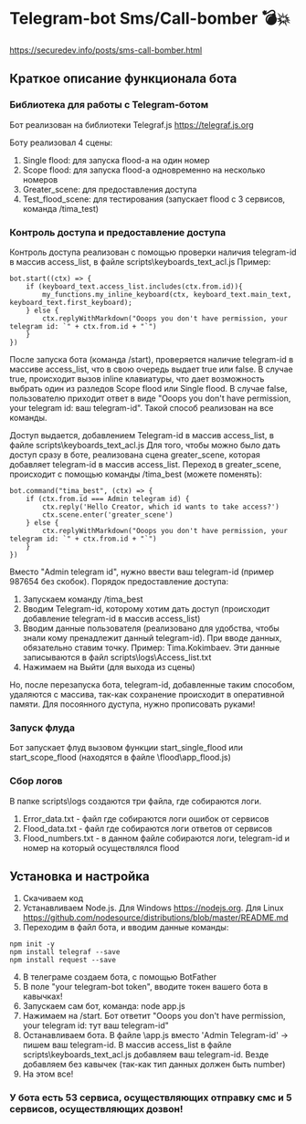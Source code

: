# Telegram-bot Sms/Call-bomber 💣💥
https://securedev.info/posts/sms-call-bomber.html

## Краткое описание функционала бота
### Библиотека для работы с Telegram-ботом
Бот реализован на библиотеки Telegraf.js https://telegraf.js.org

Боту реализовал 4 сцены:
1. Single flood: для запуска flood-a на один номер
2. Scope flood: для запуска flood-a одновременно на несколько номеров
3. Greater_scene: для предоставления доступа
4. Test_flood_scene: для тестирования (запускает flood с 3 сервисов, команда /tima_test)

### Контроль доступа и предоставление доступа
Контроль доступа реализован с помощью проверки наличия telegram-id в массив access_list, в файле scripts\keyboards_text_acl.js 
Пример:
```
bot.start((ctx) => {
	if (keyboard_text.access_list.includes(ctx.from.id)){
		my_functions.my_inline_keyboard(ctx, keyboard_text.main_text, keyboard_text.first_keyboard);
	} else {
		ctx.replyWithMarkdown("Ooops you don't have permission, your telegram id: `" + ctx.from.id + "`")
	}
})
```
После запуска бота (команда /start), проверяется наличие telegram-id в массиве access_list, что в свою очередь выдает true или false. В случае true, происходит вызов inline клавиатуры, что дает возможность выбрать один из разледов Scope flood или Single flood. В случае false, пользователю приходит ответ в виде "Ooops you don't have permission, your telegram id: ваш telegram-id". Такой способ реализован на все команды.

Доступ выдается, добавлением Telegram-id в массив access_list, в файле scripts\keyboards_text_acl.js
Для того, чтобы можно было дать доступ сразу в боте, реализована сцена greater_scene, которая добавляет telegram-id в массив access_list.
Переход в greater_scene, происходит с помощью команды /tima_best (можете поменять):
```
bot.command("tima_best", (ctx) => {
	if (ctx.from.id === Admin telegram id) {
		ctx.reply('Hello Creator, which id wants to take access?')
		ctx.scene.enter('greater_scene')
	} else {
		ctx.replyWithMarkdown("Ooops you don't have permission, your telegram id: `" + ctx.from.id + "`")
	}
})
```
Вместо "Admin telegram id", нужно ввести ваш telegram-id (пример 987654 без скобок).
Порядок предоставление доступа:
1. Запускаем команду /tima_best
2. Вводим Telegram-id, которому хотим дать доступ (происходит добавление telegram-id в массив access_list)
3. Вводим данные пользователя (реализовано для удобства, чтобы знали кому пренадлежит данный telegram-id). При вводе данных, обязательно ставим точку. Пример: Tima.Kokimbaev. Эти данные записываются в файл scripts\logs\Access_list.txt
4. Нажимаем на Выйти (для выхода из сцены)

Но, после перезапуска бота, telegram-id, добавленные таким способом, удаляются с массива, так-как сохранение происходит в оперативной памяти. Для посоянного дуступа, нужно прописовать руками!

### Запуск флуда
Бот запускает флуд вызовом функции start_single_flood или start_scope_flood (находятся в файле \flood\app_flood.js)

### Сбор логов
В папке scripts\logs создаются три файла, где собираются логи.
1. Error_data.txt - файл где собираются логи ошибок от сервисов
2. Flood_data.txt - файл где собираются логи ответов от сервисов
3. Flood_numbers.txt - в данном файле собираются логи, telegram-id и номер на который осуществлялся flood

## Установка и настройка
1. Скачиваем код
2. Устанавливаем Node.js.
Для Windows https://nodejs.org.
Для Linux https://github.com/nodesource/distributions/blob/master/README.md
3. Переходим в файл бота, и вводим данные команды:
```
npm init -y
npm install telegraf --save
npm install request --save
```
4. В телеграме создаем бота, с помощью BotFather
5. В поле "your telegram-bot token", вводите токен вашего бота в кавычках!
6. Запускаем сам бот, команда: node app.js 
7. Нажимаем на /start. Бот ответит "Ooops you don't have permission, your telegram id: тут ваш telegram-id"
8. Останавливаем бота. В файле \app.js вместо 'Admin Telegram-id' -> пишем ваш telegram-id. В массив access_list в файле scripts\keyboards_text_acl.js добавляем ваш telegram-id. Везде добавляем без кавычек (так-как тип данных должен быть number)
9. На этом все!

### У бота есть 53 сервиса, осуществляющих отправку смс и 5 сервисов, осуществляющих дозвон!

 
